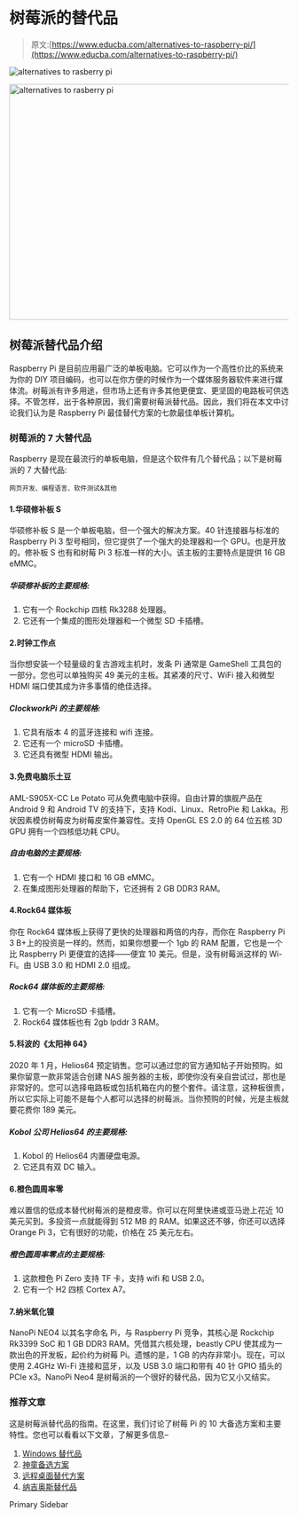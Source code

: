 # 树莓派的替代品

> 原文:[https://www.educba.com/alternatives-to-raspberry-pi/](https://www.educba.com/alternatives-to-raspberry-pi/)

![alternatives to rasberry pi](../Images/1040f204f370ab5ca1486fd98e0f0999.png)

<noscript><img class="alignnone size-full wp-image-307441" src="../Images/1040f204f370ab5ca1486fd98e0f0999.png" alt="alternatives to rasberry pi" width="850" height="425" data-original-src="https://cdn.educba.com/academy/wp-content/uploads/2020/02/alternatives-to-rasberry-pi.jpg"/></noscript>

## 树莓派替代品介绍

Raspberry Pi 是目前应用最广泛的单板电脑。它可以作为一个高性价比的系统来为你的 DIY 项目编码，也可以在你方便的时候作为一个媒体服务器软件来进行媒体流。树莓派有许多用途，但市场上还有许多其他更便宜、更坚固的电路板可供选择。不管怎样，出于各种原因，我们需要树莓派替代品。因此，我们将在本文中讨论我们认为是 Raspberry Pi 最佳替代方案的七款最佳单板计算机。

### 树莓派的 7 大替代品

Raspberry 是现在最流行的单板电脑，但是这个软件有几个替代品；以下是树莓派的 7 大替代品:

<small>网页开发、编程语言、软件测试&其他</small>

#### 1.华硕修补板 S

华硕修补板 S 是一个单板电脑，但一个强大的解决方案。40 针连接器与标准的 Raspberry Pi 3 型号相同，但它提供了一个强大的处理器和一个 GPU。也是开放的。修补板 S 也有和树莓 Pi 3 标准一样的大小。该主板的主要特点是提供 16 GB eMMC。

##### 华硕修补板的主要规格:

1.  它有一个 Rockchip 四核 Rk3288 处理器。
2.  它还有一个集成的图形处理器和一个微型 SD 卡插槽。

#### 2.时钟工作点

当你想安装一个轻量级的复古游戏主机时，发条 Pi 通常是 GameShell 工具包的一部分。您也可以单独购买 49 美元的主板。其紧凑的尺寸、WiFi 接入和微型 HDMI 端口使其成为许多事情的绝佳选择。

##### ClockworkPi 的主要规格:

1.  它具有版本 4 的蓝牙连接和 wifi 连接。
2.  它还有一个 microSD 卡插槽。
3.  它还具有微型 HDMI 输出。

#### 3.免费电脑乐土豆

AML-S905X-CC Le Potato 可从免费电脑中获得。自由计算的旗舰产品在 Android 9 和 Android TV 的支持下，支持 Kodi、Linux、RetroPie 和 Lakka。形状因素模仿树莓皮为树莓皮案件兼容性。支持 OpenGL ES 2.0 的 64 位五核 3D GPU 拥有一个四核低功耗 CPU。

##### 自由电脑的主要规格:

1.  它有一个 HDMI 接口和 16 GB eMMC。
2.  在集成图形处理器的帮助下，它还拥有 2 GB DDR3 RAM。

#### 4.Rock64 媒体板

你在 Rock64 媒体板上获得了更快的处理器和两倍的内存，而你在 Raspberry Pi 3 B+上的投资是一样的。然而，如果你想要一个 1gb 的 RAM 配置，它也是一个比 Raspberry Pi 更便宜的选择——便宜 10 美元。但是，没有树莓派这样的 Wi-Fi。由 USB 3.0 和 HDMI 2.0 组成。

##### Rock64 媒体板的主要规格:

1.  它有一个 MicroSD 卡插槽。
2.  Rock64 媒体板也有 2gb lpddr 3 RAM。

#### 5.科波的《太阳神 64》

2020 年 1 月，Helios64 预定销售。您可以通过您的官方通知帖子开始预购。如果你留意一款非常适合创建 NAS 服务器的主板，即使你没有亲自尝试过，那也是非常好的。您可以选择电路板或包括机箱在内的整个套件。请注意，这种板很贵，所以它实际上可能不是每个人都可以选择的树莓派。当你预购的时候，光是主板就要花费你 189 美元。

##### Kobol 公司 Helios64 的主要规格:

1.  Kobol 的 Helios64 内置硬盘电源。
2.  它还具有双 DC 输入。

#### 6.橙色圆周率零

难以置信的低成本替代树莓派的是橙皮零。你可以在阿里快递或亚马逊上花近 10 美元买到。多投资一点就能得到 512 MB 的 RAM。如果这还不够，你还可以选择 Orange Pi 3，它有很好的功能，价格在 25 美元左右。

##### 橙色圆周率零点的主要规格:

1.  这款橙色 Pi Zero 支持 TF 卡，支持 wifi 和 USB 2.0。
2.  它有一个 H2 四核 Cortex A7。

#### 7.纳米氧化镍

NanoPi NEO4 以其名字命名 Pi，与 Raspberry Pi 竞争，其核心是 Rockchip Rk3399 SoC 和 1 GB DDR3 RAM。凭借其六核处理，beastly CPU 使其成为一款出色的开发板，起价约为树莓 Pi。遗憾的是，1 GB 的内存非常小。现在，可以使用 2.4GHz Wi-Fi 连接和蓝牙，以及 USB 3.0 端口和带有 40 针 GPIO 插头的 PCIe x3。NanoPi Neo4 是树莓派的一个很好的替代品，因为它又小又结实。

### 推荐文章

这是树莓派替代品的指南。在这里，我们讨论了树莓 Pi 的 10 大备选方案和主要特性。您也可以看看以下文章，了解更多信息–

1.  [Windows 替代品](https://www.educba.com/windows-alternatives/)
2.  [神童备选方案](https://www.educba.com/wunderlist-alternatives/)
3.  [远程桌面替代方案](https://www.educba.com/remote-desktop-alternatives/)
4.  [纳吉奥斯替代品](https://www.educba.com/nagios-alternatives/)

<footer class="entry-footer">

<aside class="sidebar sidebar-primary widget-area" role="complementary" aria-label="Primary Sidebar">Primary Sidebar</aside>

</footer>